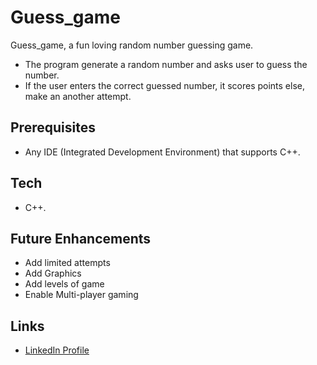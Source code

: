 # Guess_game
Guess_game, a fun loving random number guessing game. 
* The program generate a random number and asks user to guess the number. 
* If the user enters the correct guessed number, it scores points else, make an another attempt. 
## Prerequisites 
* Any IDE (Integrated Development Environment) that supports C++. 
## Tech 
* C++. 
## Future Enhancements 
* Add limited attempts
* Add Graphics 
* Add levels of game 
* Enable Multi-player gaming
## Links
* [LinkedIn Profile](https://www.linkedin.com/in/singhperry01/)
